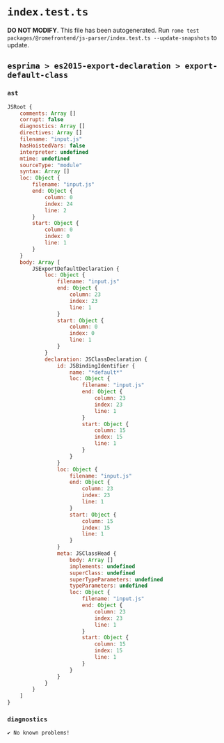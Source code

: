 # `index.test.ts`

**DO NOT MODIFY**. This file has been autogenerated. Run `rome test packages/@romefrontend/js-parser/index.test.ts --update-snapshots` to update.

## `esprima > es2015-export-declaration > export-default-class`

### `ast`

```javascript
JSRoot {
	comments: Array []
	corrupt: false
	diagnostics: Array []
	directives: Array []
	filename: "input.js"
	hasHoistedVars: false
	interpreter: undefined
	mtime: undefined
	sourceType: "module"
	syntax: Array []
	loc: Object {
		filename: "input.js"
		end: Object {
			column: 0
			index: 24
			line: 2
		}
		start: Object {
			column: 0
			index: 0
			line: 1
		}
	}
	body: Array [
		JSExportDefaultDeclaration {
			loc: Object {
				filename: "input.js"
				end: Object {
					column: 23
					index: 23
					line: 1
				}
				start: Object {
					column: 0
					index: 0
					line: 1
				}
			}
			declaration: JSClassDeclaration {
				id: JSBindingIdentifier {
					name: "*default*"
					loc: Object {
						filename: "input.js"
						end: Object {
							column: 23
							index: 23
							line: 1
						}
						start: Object {
							column: 15
							index: 15
							line: 1
						}
					}
				}
				loc: Object {
					filename: "input.js"
					end: Object {
						column: 23
						index: 23
						line: 1
					}
					start: Object {
						column: 15
						index: 15
						line: 1
					}
				}
				meta: JSClassHead {
					body: Array []
					implements: undefined
					superClass: undefined
					superTypeParameters: undefined
					typeParameters: undefined
					loc: Object {
						filename: "input.js"
						end: Object {
							column: 23
							index: 23
							line: 1
						}
						start: Object {
							column: 15
							index: 15
							line: 1
						}
					}
				}
			}
		}
	]
}
```

### `diagnostics`

```
✔ No known problems!

```
